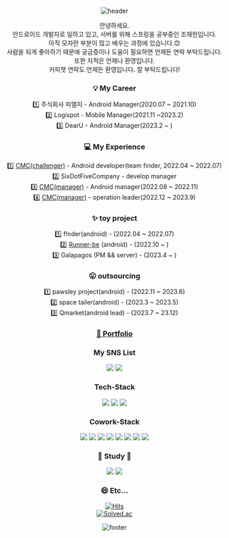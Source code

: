 <div align="center">

![header](https://capsule-render.vercel.app/api?type=waving&color=99CCFF&text=%20nice%20meet%20you%20&animation=fadeIn&fontColor=FEFEFE&height=250&fontSize=100&textBg=false)


안녕하세요.  
안드로이드 개발자로 일하고 있고, 서버를 위해 스프링을 공부중인 조재헌입니다.  
아직 모자란 부분이 많고 배우는 과정에 있습니다.:blush:  
사람을 되게 좋아하기 때문에 궁금증이나 도움이 필요하면 언제든 연락 부탁드립니다.  
또한 지적은 언제나 환영입니다.  
커피챗 연락도 언제든 환영입니다.
잘 부탁드립니다!  

### 💡 My Career    
1️⃣ 주식회사 피엘지 - Android Manager(2020.07 ~ 2021.10)  
2️⃣ Logispot - Mobile Manager(2021.11 ~2023.2)  
3️⃣ DearU - Android Manager(2023.2 ~ )
  
### 💻 My Experience  
1️⃣ [CMC(challenger)](https://www.makeus.in/cmc) - Android developer(team finder, 2022.04 ~ 2022.07)  
2️⃣ SixDotFiveCompany - develop manager  
3️⃣ [CMC(manager)](https://www.makeus.in/cmc) - Android manager(2022.08 ~ 2022.11)  
4️⃣ [CMC(manager)](https://www.makeus.in/cmc) - operation leader(2022.12 ~ 2023.9)  

### ✨ toy project
1️⃣ f!nder(android) - (2022.04 ~ 2022.07)  
2️⃣ [Runner-be](https://play.google.com/store/apps/details?id=com.applemango.runnerbe&hl=ko) (android) - (2022.10 ~  )  
3️⃣ Galapagos (PM && server) - (2023.4 ~ )
  
### 😛 outsourcing  
1️⃣ pawsley project(android) - (2022.11 ~ 2023.6)  
2️⃣ space tailer(android) - (2023.3 ~ 2023.5)  
3️⃣ Qmarket(android lead) - (2023.7 ~ 23.12)

 ### [📓 Portfolio](https://truth-system-c90.notion.site/97ed498a1bc54d1c83a46e3caf41a050/)  
 
   
### My SNS List

 <a href="https://www.instagram.com/pharmacy_heon" target="_blank"><img src="https://img.shields.io/badge/instagram-E4405F?style=flat-square&logo=Instagram&logoColor=white"/></a>
<a href="https://no-dev-nk.tistory.com/" target="_blank"><img src="https://img.shields.io/badge/blog-FF5722?style=flat-square&logo=blogger&logoColor=white"/></a>

### Tech-Stack

  <a target="_blank"><img src="https://img.shields.io/badge/Android-3DDC84?style=flat-square&logo=android&logoColor=white"/></a>
<a target="_blank"><img src="https://img.shields.io/badge/Kotlin-7F52FF?style=flat-square&logo=kotlin&logoColor=white"/></a>
<a target="_blank"><img src="https://img.shields.io/badge/Java-007396?style=flat-square&logo=java&logoColor=white"/></a>
  
 
### Cowork-Stack
  
  <a target="_blank"><img src="https://img.shields.io/badge/Notion-000000?style=flat-square&logo=notion&logoColor=white"/></a>
<a target="_blank"><img src="https://img.shields.io/badge/KakaoWork-FFCD00?style=flat-square&logo=kakao&logoColor=white"/></a>
<a target="_blank"><img src="https://img.shields.io/badge/Figma-F24E1E?style=flat-square&logo=figma&logoColor=white"/></a>
<a target="_blank"><img src="https://img.shields.io/badge/Slack-4A154B?style=flat-square&logo=slack&logoColor=white"/></a>
<a target="_blank"><img src="https://img.shields.io/badge/GitHub-181717?style=flat-square&logo=github&logoColor=white"/></a>
<a target="_blank"><img src="https://img.shields.io/badge/Jira-0052CC?style=flat-square&logo=jira&logoColor=white"/></a>
<a target="_blank"><img src="https://img.shields.io/badge/Confluence-172B4D?style=flat-square&logo=confluence&logoColor=white"/></a>
<a target="_blank"><img src="https://img.shields.io/badge/Zeplin-FF7F00?style=flat-square&logoColor=#white"/></a>
   
  
### 🌱 Study 🌱  
  <a target="_blank"><img src="https://img.shields.io/badge/SpringBoot-6DB33F?style=flat-square&logo=springboot&logoColor=white"/></a>
<a target="_blank"><img src="https://img.shields.io/badge/Swift-F05138?style=flat-square&logo=swift&logoColor=white"/></a>

### :smile: Etc...   
[![Hits](https://hits.seeyoufarm.com/api/count/incr/badge.svg?url=https%3A%2F%2Fgithub.com%2Fwhwogjs96&count_bg=%2379C83D&title_bg=%23555555&icon=&icon_color=%23E7E7E7&title=hits&edge_flat=false)](https://hits.seeyoufarm.com)  
[![Solved.ac](http://mazassumnida.wtf/api/v2/generate_badge?boj=whwogjs12)](https://solved.ac/profile/whwogjs12)

![footer](https://capsule-render.vercel.app/api?type=waving&color=AACCBB&section=footer&text=%20thank%20you%20&fontColor=EBEFF5&height=250&fontSize=100&textBg=false)

</div>
